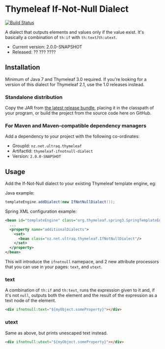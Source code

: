 
Thymeleaf If-Not-Null Dialect
=============================

[![Build Status](https://travis-ci.org/ultraq/thymeleaf-ifnotnull-dialect.svg?branch=dev)](https://travis-ci.org/ultraq/thymeleaf-ifnotnull-dialect)

A dialect that outputs elements and values only if the value exist.  It's
basically a combination of `th:if` with `th:text`/`th:utext`.

 - Current version: 2.0.0-SNAPSHOT
 - Released: ?? ??? ????


Installation
------------

Minimum of Java 7 and Thymeleaf 3.0 required.  If you're looking for a version
of this dialect for Thymeleaf 2.1, use the 1.0 releases instead.

### Standalone distribution
Copy the JAR from [the latest release bundle](https://github.com/ultraq/thymeleaf-ifnotnull-dialect/releases),
placing it in the classpath of your program, or build the project from the
source code here on GitHub.

### For Maven and Maven-compatible dependency managers
Add a dependency to your project with the following co-ordinates:

 - GroupId: `nz.net.ultraq.thymeleaf`
 - ArtifactId: `thymeleaf-ifnotnull-dialect`
 - Version: `2.0.0-SNAPSHOT`


Usage
-----

Add the If-Not-Null dialect to your existing Thymeleaf template engine, eg:

Java example:

```java
templateEngine.addDialect(new IfNotNullDialect());
```

Spring XML configuration example:

```xml
<bean id="templateEngine" class="org.thymeleaf.spring3.SpringTemplateEngine">
  ...
  <property name="additionalDialects">
    <set>
      <bean class="nz.net.ultraq.thymeleaf.IfNotNullDialect"/>
    </set>
  </property>
</bean>
```

This will introduce the `ifnotnull` namepace, and 2 new attribute processors
that you can use in your pages: `text`, and `utext`.

### text

A combination of `th:if` and `th:text`, runs the expression given to it and, if
it's not `null`, outputs both the element and the result of the expression
as a text node of the element.

```html
<div ifnotnull:text="${myObject.someProperty}"></div>
```

### utext

Same as above, but prints unescaped text instead.

```html
<div ifnotnull:utext="${myObject.someProperty}"></div>
```
